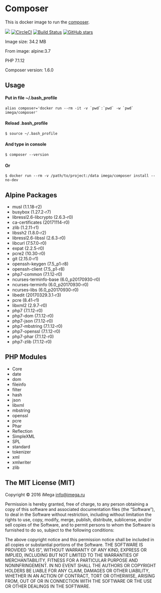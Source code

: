 # Composer
This is docker image to run the [composer](https://getcomposer.org).

[![](https://images.microbadger.com/badges/image/imega/composer.svg)](http://microbadger.com/images/imega/composer "Get your own image badge on microbadger.com") [![CircleCI](https://circleci.com/gh/imega-docker/composer.svg?style=svg)](https://circleci.com/gh/imega-docker/composer) [![Build Status](https://travis-ci.org/imega-docker/composer.svg?branch=master)](https://travis-ci.org/imega-docker/composer) [![GitHub stars](https://img.shields.io/github/stars/badges/shields.svg?style=social&label=Star&maxAge=2592000)](https://github.com/imega-docker/composer)

Image size: 34.2 MB

From image: alpine:3.7

PHP 7.1.12

Composer version: 1.6.0

## Usage

#### Put in file ~/.bash_profile
```
alias composer='docker run --rm -it -v `pwd`:`pwd` -w `pwd` imega/composer'
```

#### Reload .bash_profile
```
$ source ~/.bash_profile
```

#### And type in console
```
$ composer --version
```

#### Or
```
$ docker run --rm -v /path/to/project:/data imega/composer install --no-dev
```

## Alpine Packages
  - musl (1.1.18-r2)
  - busybox (1.27.2-r7)
  - libressl2.6-libcrypto (2.6.3-r0)
  - ca-certificates (20171114-r0)
  - zlib (1.2.11-r1)
  - libssh2 (1.8.0-r2)
  - libressl2.6-libssl (2.6.3-r0)
  - libcurl (7.57.0-r0)
  - expat (2.2.5-r0)
  - pcre2 (10.30-r0)
  - git (2.15.0-r1)
  - openssh-keygen (7.5_p1-r8)
  - openssh-client (7.5_p1-r8)
  - php7-common (7.1.12-r0)
  - ncurses-terminfo-base (6.0_p20170930-r0)
  - ncurses-terminfo (6.0_p20170930-r0)
  - ncurses-libs (6.0_p20170930-r0)
  - libedit (20170329.3.1-r3)
  - pcre (8.41-r1)
  - libxml2 (2.9.7-r0)
  - php7 (7.1.12-r0)
  - php7-dom (7.1.12-r0)
  - php7-json (7.1.12-r0)
  - php7-mbstring (7.1.12-r0)
  - php7-openssl (7.1.12-r0)
  - php7-phar (7.1.12-r0)
  - php7-zlib (7.1.12-r0)

## PHP Modules
  - Core
  - date
  - dom
  - fileinfo
  - filter
  - hash
  - json
  - libxml
  - mbstring
  - openssl
  - pcre
  - Phar
  - Reflection
  - SimpleXML
  - SPL
  - standard
  - tokenizer
  - xml
  - xmlwriter
  - zlib

## The MIT License (MIT)

Copyright © 2016 iMega <info@imega.ru>

Permission is hereby granted, free of charge, to any person obtaining a copy of this software and associated documentation files (the “Software”), to deal in the Software without restriction, including without limitation the rights to use, copy, modify, merge, publish, distribute, sublicense, and/or sell copies of the Software, and to permit persons to whom the Software is furnished to do so, subject to the following conditions:

The above copyright notice and this permission notice shall be included in all copies or substantial portions of the Software.
THE SOFTWARE IS PROVIDED “AS IS”, WITHOUT WARRANTY OF ANY KIND, EXPRESS OR IMPLIED, INCLUDING BUT NOT LIMITED TO THE WARRANTIES OF MERCHANTABILITY, FITNESS FOR A PARTICULAR PURPOSE AND NONINFRINGEMENT. IN NO EVENT SHALL THE AUTHORS OR COPYRIGHT HOLDERS BE LIABLE FOR ANY CLAIM, DAMAGES OR OTHER LIABILITY, WHETHER IN AN ACTION OF CONTRACT, TORT OR OTHERWISE, ARISING FROM, OUT OF OR IN CONNECTION WITH THE SOFTWARE OR THE USE OR OTHER DEALINGS IN THE SOFTWARE.
